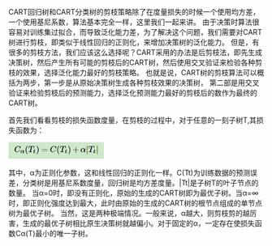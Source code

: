 CART回归树和CART分类树的剪枝策略除了在度量损失的时候一个使用均方差，一个使用基尼系数，算法基本完全一样，这里我们一起来讲。
由于决策时算法很容易对训练集过拟合，而导致泛化能力差，为了解决这个问题，我们需要对CART树进行剪枝，即类似于线性回归的正则化，来增加决策树的泛化能力。
但是，有很多的剪枝方法，我们应该这么选择呢？CART采用的办法是后剪枝法，即先生成决策树，然后产生所有可能的剪枝后的CART树，然后使用交叉验证来检验各种剪枝的效果，选择泛化能力最好的剪枝策略。
也就是说，CART树的剪枝算法可以概括为两步，第一步是从原始决策树生成各种剪枝效果的决策树，
第二部是用交叉验证来检验剪枝后的预测能力，选择泛化预测能力最好的剪枝后的数作为最终的CART树。

首先我们看看剪枝的损失函数度量，在剪枝的过程中，对于任意的一刻子树T,其损失函数为：

![20](https://github.com/wonderfultina/Machine-Learning-Algorithm/blob/master/%E5%86%B3%E7%AD%96%E6%A0%91%E7%AE%97%E6%B3%95%E5%8E%9F%E7%90%86/images/20.png)

其中，α为正则化参数，这和线性回归的正则化一样。C(Tt)为训练数据的预测误差，分类树是用基尼系数度量，回归树是均方差度量。|Tt|是子树T的叶子节点的数量。
当α=0时，即没有正则化，原始的生成的CART树即为最优子树。当α=∞时，即正则化强度达到最大，此时由原始的生成的CART树的根节点组成的单节点树为最优子树。
当然，这是两种极端情况。一般来说，α越大，则剪枝剪的越厉害，生成的最优子树相比原生决策树就越偏小。对于固定的α，一定存在使损失函数Cα(T)最小的唯一子树。


 
